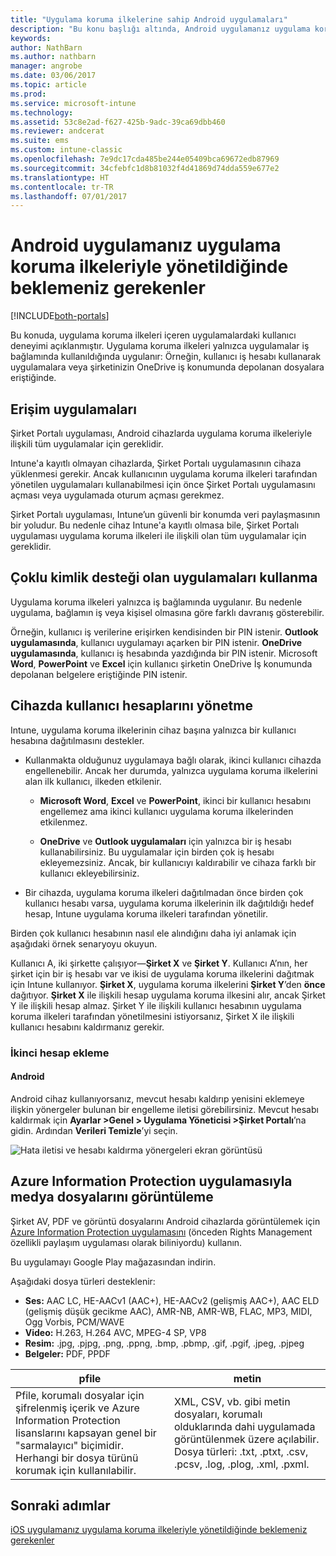 ```yaml
---
title: "Uygulama koruma ilkelerine sahip Android uygulamaları"
description: "Bu konu başlığı altında, Android uygulamanız uygulama koruma ilkeleriyle yönetildiğinde neler bekleyebileceğiniz açıklanır."
keywords: 
author: NathBarn
ms.author: nathbarn
manager: angrobe
ms.date: 03/06/2017
ms.topic: article
ms.prod: 
ms.service: microsoft-intune
ms.technology: 
ms.assetid: 53c8e2ad-f627-425b-9adc-39ca69dbb460
ms.reviewer: andcerat
ms.suite: ems
ms.custom: intune-classic
ms.openlocfilehash: 7e9dc17cda485be244e05409bca69672edb87969
ms.sourcegitcommit: 34cfebfc1d8b81032f4d41869d74dda559e677e2
ms.translationtype: HT
ms.contentlocale: tr-TR
ms.lasthandoff: 07/01/2017
---
```

# <a name="what-to-expect-when-your-android-app-is-managed-by-app-protection-policies"></a>Android uygulamanız uygulama koruma ilkeleriyle yönetildiğinde beklemeniz gerekenler

[!INCLUDE[both-portals](./includes/note-for-both-portals.md)]

Bu konuda, uygulama koruma ilkeleri içeren uygulamalardaki kullanıcı deneyimi açıklanmıştır. Uygulama koruma ilkeleri yalnızca uygulamalar iş bağlamında kullanıldığında uygulanır: Örneğin, kullanıcı iş hesabı kullanarak uygulamalara veya şirketinizin OneDrive iş konumunda depolanan dosyalara eriştiğinde.
##  <a name="access-apps"></a>Erişim uygulamaları

Şirket Portalı uygulaması, Android cihazlarda uygulama koruma ilkeleriyle ilişkili tüm uygulamalar için gereklidir.

Intune'a kayıtlı olmayan cihazlarda, Şirket Portalı uygulamasının cihaza yüklenmesi gerekir. Ancak kullanıcının uygulama koruma ilkeleri tarafından yönetilen uygulamaları kullanabilmesi için önce Şirket Portalı uygulamasını açması veya uygulamada oturum açması gerekmez.

Şirket Portalı uygulaması, Intune’un güvenli bir konumda veri paylaşmasının bir yoludur. Bu nedenle cihaz Intune'a kayıtlı olmasa bile, Şirket Portalı uygulaması uygulama koruma ilkeleri ile ilişkili olan tüm uygulamalar için gereklidir.


##  <a name="use-apps-with-multi-identity-support"></a>Çoklu kimlik desteği olan uygulamaları kullanma

Uygulama koruma ilkeleri yalnızca iş bağlamında uygulanır. Bu nedenle uygulama, bağlamın iş veya kişisel olmasına göre farklı davranış gösterebilir.

Örneğin, kullanıcı iş verilerine erişirken kendisinden bir PIN istenir. **Outlook uygulamasında**, kullanıcı uygulamayı açarken bir PIN istenir. **OneDrive uygulamasında**, kullanıcı iş hesabında yazdığında bir PIN istenir. Microsoft **Word**, **PowerPoint** ve **Excel** için kullanıcı şirketin OneDrive İş konumunda depolanan belgelere eriştiğinde PIN istenir.

##  <a name="manage-user-accounts-on-the-device"></a>Cihazda kullanıcı hesaplarını yönetme

Intune, uygulama koruma ilkelerinin cihaz başına yalnızca bir kullanıcı hesabına dağıtılmasını destekler.

* Kullanmakta olduğunuz uygulamaya bağlı olarak, ikinci kullanıcı cihazda engellenebilir. Ancak her durumda, yalnızca uygulama koruma ilkelerini alan ilk kullanıcı, ilkeden etkilenir.

  * **Microsoft Word**, **Excel** ve **PowerPoint**, ikinci bir kullanıcı hesabını engellemez ama ikinci kullanıcı uygulama koruma ilkelerinden etkilenmez.

  * **OneDrive** ve **Outlook uygulamaları** için yalnızca bir iş hesabı kullanabilirsiniz.  Bu uygulamalar için birden çok iş hesabı ekleyemezsiniz.  Ancak, bir kullanıcıyı kaldırabilir ve cihaza farklı bir kullanıcı ekleyebilirsiniz.


* Bir cihazda, uygulama koruma ilkeleri dağıtılmadan önce birden çok kullanıcı hesabı varsa, uygulama koruma ilkelerinin ilk dağıtıldığı hedef hesap, Intune uygulama koruma ilkeleri tarafından yönetilir.


Birden çok kullanıcı hesabının nasıl ele alındığını daha iyi anlamak için aşağıdaki örnek senaryoyu okuyun.

Kullanıcı A, iki şirkette çalışıyor—**Şirket X** ve **Şirket Y**. Kullanıcı A’nın, her şirket için bir iş hesabı var ve ikisi de uygulama koruma ilkelerini dağıtmak için Intune kullanıyor. **Şirket X**, uygulama koruma ilkelerini **Şirket Y**’den **önce** dağıtıyor. **Şirket X** ile ilişkili hesap uygulama koruma ilkesini alır, ancak Şirket Y ile ilişkili hesap almaz. Şirket Y ile ilişkili kullanıcı hesabının uygulama koruma ilkeleri tarafından yönetilmesini istiyorsanız, Şirket X ile ilişkili kullanıcı hesabını kaldırmanız gerekir.
### <a name="add-a-second-account"></a>İkinci hesap ekleme
####  <a name="android"></a>Android
Android cihaz kullanıyorsanız, mevcut hesabı kaldırıp yenisini eklemeye ilişkin yönergeler bulunan bir engelleme iletisi görebilirsiniz.  Mevcut hesabı kaldırmak için **Ayarlar &gt;Genel &gt; Uygulama Yöneticisi &gt;Şirket Portalı**’na gidin. Ardından **Verileri Temizle**’yi seçin.

![Hata iletisi ve hesabı kaldırma yönergeleri ekran görüntüsü](./media/Android_SwitchUser.png)

##  <a name="view-media-files-with-the-azure-information-protection-app"></a>Azure Information Protection uygulamasıyla medya dosyalarını görüntüleme
Şirket AV, PDF ve görüntü dosyalarını Android cihazlarda görüntülemek için [Azure Information Protection uygulamasını](https://play.google.com/store/apps/details?id=com.microsoft.ipviewer) (önceden Rights Management özellikli paylaşım uygulaması olarak biliniyordu) kullanın.

Bu uygulamayı Google Play mağazasından indirin.  

Aşağıdaki dosya türleri desteklenir:

* **Ses:** AAC LC, HE-AACv1 (AAC+), HE-AACv2 (gelişmiş AAC+), AAC ELD (gelişmiş düşük gecikme AAC), AMR-NB, AMR-WB, FLAC, MP3, MIDI, Ogg Vorbis, PCM/WAVE
* **Video:** H.263, H.264 AVC, MPEG-4 SP, VP8
* **Resim:** .jpg, .pjpg, .png, .ppng, .bmp, .pbmp, .gif, .pgif, .jpeg, .pjpeg
* **Belgeler:** PDF, PPDF


|**pfile**|**metin**|
|----|----|
|Pfile, korumalı dosyalar için şifrelenmiş içerik ve Azure Information Protection lisanslarını kapsayan genel bir "sarmalayıcı" biçimidir. Herhangi bir dosya türünü korumak için kullanılabilir.|XML, CSV, vb. gibi metin dosyaları, korumalı olduklarında dahi uygulamada görüntülenmek üzere açılabilir. Dosya türleri: .txt, .ptxt, .csv, .pcsv, .log, .plog, .xml, .pxml.|

## <a name="next-steps"></a>Sonraki adımlar
[iOS uygulamanız uygulama koruma ilkeleriyle yönetildiğinde beklemeniz gerekenler](end-user-mam-apps-ios.md)

